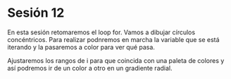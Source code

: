 # Sesión 12

En esta sesión retomaremos el loop for. Vamos a dibujar círculos concéntricos. Para realizar podnremos en marcha la variable que se está iterando y la pasaremos a color para ver qué pasa. 

Ajustaremos los rangos de i para que coincida con una paleta de colores y así podremos ir de un color a otro en un gradiente radial. 